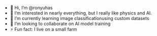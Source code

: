 - 👋 Hi, I’m @ronyuhas
- 👀 I’m interested in nearly everything, but I really like physics and AI.
- 🌱 I’m currently learning image classificationusing custom datasets
- 💞️ I’m looking to collaborate on AI model training
- ⚡ Fun fact: I live on a small farm

<!---
ronyuhas/ronyuhas is a ✨ special ✨ repository because its `README.md` (this file) appears on your GitHub profile.
You can click the Preview link to take a look at your changes.
--->
